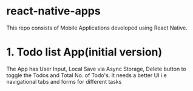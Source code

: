 # react-native-apps
This repo consists of Mobile Applications developed using React Native.
# 1. Todo list App(initial version)
  The App has User Input, Local Save via Async Storage, Delete button to toggle the Todos and Total No. of Todo's.
  It needs a better UI i.e navigational tabs and forms for different tasks
    
